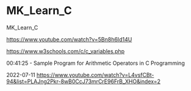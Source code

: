 # MK_Learn_C

  MK_Learn_C

https://www.youtube.com/watch?v=5Bn8h6Id14U

https://www.w3schools.com/c/c_variables.php


00:41:25 - Sample Program for Arithmetic Operators in C Programming



2022-07-11
https://www.youtube.com/watch?v=L4vsfCBt-94&list=PLAJng2Pkr-8wB0CcJ73mrCrE96FrB_XHO&index=2

